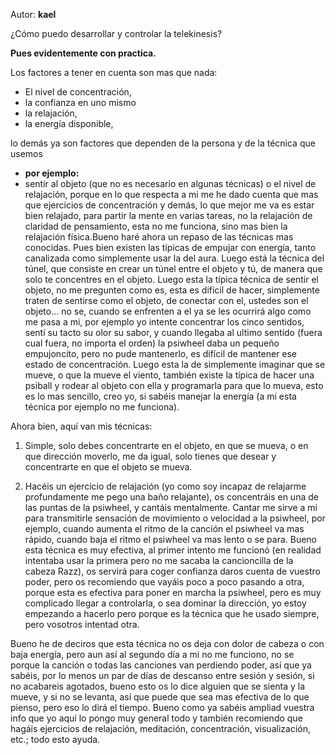Autor: **kael**

¿Cómo puedo desarrollar y controlar la telekinesis?

**Pues evidentemente con practica.**

Los factores a tener en cuenta son mas que nada:

- El nivel de concentración, 
- la confianza en uno mismo
- la relajación,
- la energía disponible,

lo demás ya son factores que dependen de la persona y de la técnica que usemos

* **por ejemplo:** 
 * sentir al objeto (que no es necesario en algunas técnicas) o el nivel de relajación, porque en lo que respecta a mi me he dado cuenta que mas que ejercicios de concentración y demás, lo que mejor me va es estar bien relajado, para partir la mente en varias tareas, no la relajación de claridad de pensamiento, esta no me funciona, sino mas bien la relajación física.Bueno haré ahora un repaso de las técnicas mas conocidas. Pues bien existen las típicas de empujar con energía, tanto canalizada como simplemente usar la del aura. Luego está la técnica del túnel, que consiste en crear un túnel entre el objeto y tú, de manera que solo te concentres en el objeto. Luego esta la típica técnica de sentir el objeto, no me pregunten como es, esta es difícil de hacer, simplemente traten de sentirse como el objeto, de conectar con el, ustedes son el objeto... no se, cuando se enfrenten a el ya se les ocurrirá algo como me pasa a mi, por ejemplo yo intente concentrar los cinco sentidos, sentí su tacto su olor su sabor, y cuando llegaba al ultimo sentido (fuera cual fuera, no importa el orden) la psiwheel daba un pequeño empujoncito, pero no pude mantenerlo, es difícil de mantener ese estado de concentración. Luego esta la de simplemente imaginar que se mueve, o que la mueve el viento, también existe la típica de hacer una psiball y rodear al objeto con ella y programarla para que lo mueva, esto es lo mas sencillo, creo yo, si sabéis manejar la energía (a mi esta técnica por ejemplo no me funciona). 

Ahora bien, aquí van mis técnicas:

1. Simple, solo debes concentrarte en el objeto, en que se mueva, o en que dirección moverlo, me da igual, solo tienes que desear y concentrarte en que el objeto se mueva.

2. Hacéis un ejercicio de relajación (yo como soy incapaz de relajarme profundamente me pego una baño relajante), os concentráis en una de las puntas de la psiwheel, y cantáis mentalmente. Cantar me sirve a mi para transmitirle sensación de movimiento o velocidad a la psiwheel, por ejemplo, cuando aumenta el ritmo de la canción el psiwheel va mas rápido, cuando baja el ritmo el psiwheel va mas lento o se para. Bueno esta técnica es muy efectiva, al primer intento me funcionó (en realidad intentaba usar la primera pero no me sacaba la cancioncilla de la cabeza Razz), os servirá
para coger confianza daros cuenta de vuestro poder, pero os recomiendo que vayáis poco a poco pasando a otra, porque esta es efectiva para poner en marcha la psiwheel, pero es muy complicado llegar a controlarla, o sea dominar la dirección, yo estoy empezando a hacerlo pero porque es la técnica que he usado siempre, pero vosotros intentad otra.

Bueno he de deciros que esta técnica no os deja con dolor de cabeza o con baja energía, pero aun así al segundo día a mi no me funciono, no se porque la canción o todas las canciones van perdiendo poder, así que ya sabéis, por lo menos un par de días de descanso entre sesión y sesión, si no acabareis agotados, bueno esto os lo dice alguien que se sienta y la mueve, y si no se levanta, así que puede que sea mas efectiva de lo que pienso, pero eso lo
dirá el tiempo. Bueno como ya sabéis ampliad vuestra info que yo aquí lo pongo muy general todo y también recomiendo que hagáis ejercicios de relajación, meditación, concentración, visualización, etc.; todo esto ayuda.
